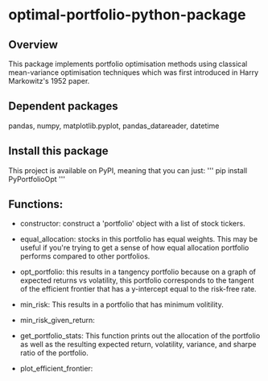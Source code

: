 # optimal-portfolio-python-package

## Overview

This package implements portfolio optimisation methods using classical mean-variance optimisation techniques which was first introduced in Harry Markowitz's 1952 paper.

## Dependent packages

pandas, numpy, matplotlib.pyplot, pandas_datareader, datetime

## Install this package

This project is available on PyPI, meaning that you can just:
'''
pip install PyPortfolioOpt
'''

## Functions:
- constructor: construct a 'portfolio' object with a list of stock tickers. 

- equal_allocation: stocks in this portfolio has equal weights. This may be useful if you're trying to get a sense of how equal allocation portfolio performs compared to other portfolios.

- opt_portfolio: this results in a tangency portfolio because on a graph of expected returns vs volatility, this portfolio corresponds to the tangent of the efficient frontier that has a y-intercept equal to the risk-free rate. 

- min_risk: This results in a portfolio that has minimum volitility. 

- min_risk_given_return: 

- get_portfolio_stats: This function prints out the allocation of the portfolio as well as the resulting expected return, volatility, variance, and sharpe ratio of the portfolio.

- plot_efficient_frontier:
